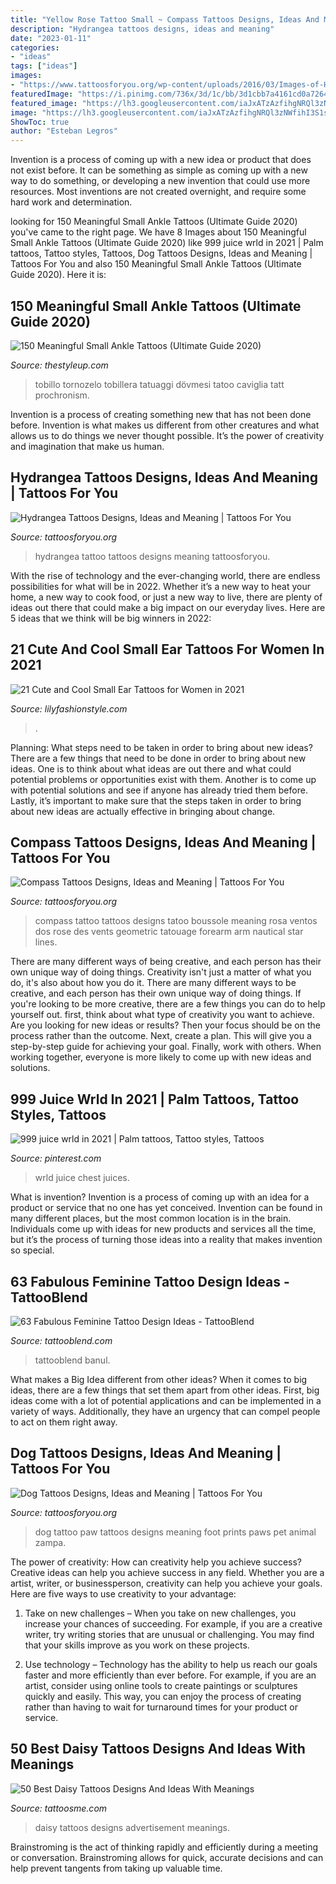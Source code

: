 ```yaml
---
title: "Yellow Rose Tattoo Small ~ Compass Tattoos Designs, Ideas And Meaning"
description: "Hydrangea tattoos designs, ideas and meaning"
date: "2023-01-11"
categories:
- "ideas"
tags: ["ideas"]
images:
- "https://www.tattoosforyou.org/wp-content/uploads/2016/03/Images-of-Hydrangea-Tattoo.jpg"
featuredImage: "https://i.pinimg.com/736x/3d/1c/bb/3d1cbb7a4161cd0a7264ef281d2f999d.jpg"
featured_image: "https://lh3.googleusercontent.com/iaJxATzAzfihgNRQl3zNWfihI3S1sVks-MYADKQabt-N_FutMqA-HsSD3B-FTXd2RDgOFcfjqWyCIjh0g4-EGd0cJK_68Fd5R8SGBpQBtjqy6z_Bm-GAmSIbuCuec7NLJbp-_mXsaDkizLeC_XoiIpxd0EXgZsp_8WpcQn62ZWZbBFTQitecluGLU5dezAI_tlC2SUe9AqfKmQSrx1bKiI_MURa3o4apB9q9X2yrwPQ-Xufl3ZqwPyaahMGfry1YiGfG_kozm5tpJ8B75XIyvP5O-n8MeLLJkuKb9vBjoNMjubQvr5Q9LsEpNI-w5QgmayuRb9QGkYuSXN6qEI6-AUfxzFLpWhmXzVanQ49klazN4X1jATBtQF6XDK7F7vYs6aD9NwNjxQvjvHHJyQGxm72phBCZtCysCaMtniJvEDz63ccOXwcNsuMI6V9CyNq8mm2YKyU67NyBDWf1l3euHi89lkuKK_hSIrPWB314uNiQxzELMO5qqc9fMJCUSGmSzmbivcP96mHKysS6uBp3q5r4mWs0VL0xgjdH8wM20hGd8lNCeqiTZhqmiej5e6tovlMiLc4C2qGA9IXhCR0bOKFsTMBWIYNViJX-ClNiP6LkE0mkWDaRAbN_=w400-h613-no"
image: "https://lh3.googleusercontent.com/iaJxATzAzfihgNRQl3zNWfihI3S1sVks-MYADKQabt-N_FutMqA-HsSD3B-FTXd2RDgOFcfjqWyCIjh0g4-EGd0cJK_68Fd5R8SGBpQBtjqy6z_Bm-GAmSIbuCuec7NLJbp-_mXsaDkizLeC_XoiIpxd0EXgZsp_8WpcQn62ZWZbBFTQitecluGLU5dezAI_tlC2SUe9AqfKmQSrx1bKiI_MURa3o4apB9q9X2yrwPQ-Xufl3ZqwPyaahMGfry1YiGfG_kozm5tpJ8B75XIyvP5O-n8MeLLJkuKb9vBjoNMjubQvr5Q9LsEpNI-w5QgmayuRb9QGkYuSXN6qEI6-AUfxzFLpWhmXzVanQ49klazN4X1jATBtQF6XDK7F7vYs6aD9NwNjxQvjvHHJyQGxm72phBCZtCysCaMtniJvEDz63ccOXwcNsuMI6V9CyNq8mm2YKyU67NyBDWf1l3euHi89lkuKK_hSIrPWB314uNiQxzELMO5qqc9fMJCUSGmSzmbivcP96mHKysS6uBp3q5r4mWs0VL0xgjdH8wM20hGd8lNCeqiTZhqmiej5e6tovlMiLc4C2qGA9IXhCR0bOKFsTMBWIYNViJX-ClNiP6LkE0mkWDaRAbN_=w400-h613-no"
ShowToc: true
author: "Esteban Legros"
---
```



Invention is a process of coming up with a new idea or product that does not exist before. It can be something as simple as coming up with a new way to do something, or developing a new invention that could use more resources. Most inventions are not created overnight, and require some hard work and determination.

	

		
looking for 150 Meaningful Small Ankle Tattoos (Ultimate Guide 2020) you've came to the right page. We have 8 Images about 150 Meaningful Small Ankle Tattoos (Ultimate Guide 2020) like 999 juice wrld in 2021 | Palm tattoos, Tattoo styles, Tattoos, Dog Tattoos Designs, Ideas and Meaning | Tattoos For You and also 150 Meaningful Small Ankle Tattoos (Ultimate Guide 2020). Here it is:
		
    
## 150 Meaningful Small Ankle Tattoos (Ultimate Guide 2020)

<img loading=lazy src="https://thestyleup.com/wp-content/uploads/2016/05/ankle-Tattoo-19.jpg" onerror="this.onerror=null;this.src='https://tse3.mm.bing.net/th?id=OIP.B5fGZX91ubrlpSuYQ8JGcwHaJ4&amp;pid=15.1';" alt="150 Meaningful Small Ankle Tattoos (Ultimate Guide 2020)">

_Source: thestyleup.com_

>tobillo tornozelo tobillera tatuaggi dövmesi tatoo caviglia tatt prochronism. 

	

Invention is a process of creating something new that has not been done before. Invention is what makes us different from other creatures and what allows us to do things we never thought possible. It’s the power of creativity and imagination that make us human.

    
## Hydrangea Tattoos Designs, Ideas And Meaning | Tattoos For You

<img loading=lazy src="https://www.tattoosforyou.org/wp-content/uploads/2016/03/Images-of-Hydrangea-Tattoo.jpg" onerror="this.onerror=null;this.src='https://tse1.mm.bing.net/th?id=OIP.pKYNyyeuYmPjx_hlYLmYCAHaJ4&amp;pid=15.1';" alt="Hydrangea Tattoos Designs, Ideas and Meaning | Tattoos For You">

_Source: tattoosforyou.org_

>hydrangea tattoo tattoos designs meaning tattoosforyou. 

	

With the rise of technology and the ever-changing world, there are endless possibilities for what will be in 2022. Whether it’s a new way to heat your home, a new way to cook food, or just a new way to live, there are plenty of ideas out there that could make a big impact on our everyday lives. Here are 5 ideas that we think will be big winners in 2022: 

    
## 21 Cute And Cool Small Ear Tattoos For Women In 2021

<img loading=lazy src="https://lilyfashionstyle.com/wp-content/uploads/2021/05/5-4-769x1154.jpg" onerror="this.onerror=null;this.src='https://tse2.mm.bing.net/th?id=OIP.zUy_ZU-sfScferJoB4svRQHaLH&amp;pid=15.1';" alt="21 Cute and Cool Small Ear Tattoos for Women in 2021">

_Source: lilyfashionstyle.com_

>. 

	

Planning: What steps need to be taken in order to bring about new ideas?
There are a few things that need to be done in order to bring about new ideas. One is to think about what ideas are out there and what could potential problems or opportunities exist with them. Another is to come up with potential solutions and see if anyone has already tried them before. Lastly, it’s important to make sure that the steps taken in order to bring about new ideas are actually effective in bringing about change.

    
## Compass Tattoos Designs, Ideas And Meaning | Tattoos For You

<img loading=lazy src="http://www.tattoosforyou.org/wp-content/uploads/2013/09/Compass-Tattoo-Images-764x1024.jpg" onerror="this.onerror=null;this.src='https://tse4.mm.bing.net/th?id=OIP.GLMbrY62mVe6O6vxp_h6DgHaJ7&amp;pid=15.1';" alt="Compass Tattoos Designs, Ideas and Meaning | Tattoos For You">

_Source: tattoosforyou.org_

>compass tattoo tattoos designs tatoo boussole meaning rosa ventos dos rose des vents geometric tatouage forearm arm nautical star lines. 

	

There are many different ways of being creative, and each person has their own unique way of doing things.
Creativity isn't just a matter of what you do, it's also about how you do it. There are many different ways to be creative, and each person has their own unique way of doing things. If you're looking to be more creative, there are a few things you can do to help yourself out. first, think about what type of creativity you want to achieve. Are you looking for new ideas or results? Then your focus should be on the process rather than the outcome. Next, create a plan. This will give you a step-by-step guide for achieving your goal. Finally, work with others. When working together, everyone is more likely to come up with new ideas and solutions.

    
## 999 Juice Wrld In 2021 | Palm Tattoos, Tattoo Styles, Tattoos

<img loading=lazy src="https://i.pinimg.com/736x/3d/1c/bb/3d1cbb7a4161cd0a7264ef281d2f999d.jpg" onerror="this.onerror=null;this.src='https://tse2.mm.bing.net/th?id=OIP.myfaWGF0BHGUSln_Ubsm9AHaJ5&amp;pid=15.1';" alt="999 juice wrld in 2021 | Palm tattoos, Tattoo styles, Tattoos">

_Source: pinterest.com_

>wrld juice chest juices. 

	

What is invention?
Invention is a process of coming up with an idea for a product or service that no one has yet conceived. Invention can be found in many different places, but the most common location is in the brain. Individuals come up with ideas for new products and services all the time, but it’s the process of turning those ideas into a reality that makes invention so special.

    
## 63 Fabulous Feminine Tattoo Design Ideas - TattooBlend

<img loading=lazy src="https://tattooblend.com/wp-content/uploads/2016/08/strength-rose-stem-tattoo.jpg" onerror="this.onerror=null;this.src='https://tse2.mm.bing.net/th?id=OIP.bcePVXRPQL0yvfy1MqHvfQHaFT&amp;pid=15.1';" alt="63 Fabulous Feminine Tattoo Design Ideas - TattooBlend">

_Source: tattooblend.com_

>tattooblend banul. 

	

What makes a Big Idea different from other ideas?
When it comes to big ideas, there are a few things that set them apart from other ideas. First, big ideas come with a lot of potential applications and can be implemented in a variety of ways. Additionally, they have an urgency that can compel people to act on them right away.

    
## Dog Tattoos Designs, Ideas And Meaning | Tattoos For You

<img loading=lazy src="http://www.tattoosforyou.org/wp-content/uploads/2013/11/Dog-Paw-Print-Tattoo.jpg" onerror="this.onerror=null;this.src='https://tse2.mm.bing.net/th?id=OIP.2610c2wVfGnNT8ysWhuCogHaJ4&amp;pid=15.1';" alt="Dog Tattoos Designs, Ideas and Meaning | Tattoos For You">

_Source: tattoosforyou.org_

>dog tattoo paw tattoos designs meaning foot prints paws pet animal zampa. 

	

The power of creativity: How can creativity help you achieve success?
Creative ideas can help you achieve success in any field. Whether you are a artist, writer, or businessperson, creativity can help you achieve your goals. Here are five ways to use creativity to your advantage: 
1. Take on new challenges – When you take on new challenges, you increase your chances of succeeding. For example, if you are a creative writer, try writing stories that are unusual or challenging. You may find that your skills improve as you work on these projects. 

2. Use technology – Technology has the ability to help us reach our goals faster and more efficiently than ever before. For example, if you are an artist, consider using online tools to create paintings or sculptures quickly and easily. This way, you can enjoy the process of creating rather than having to wait for turnaround times for your product or service. 


    
## 50 Best Daisy Tattoos Designs And Ideas With Meanings

<img loading=lazy src="https://lh3.googleusercontent.com/iaJxATzAzfihgNRQl3zNWfihI3S1sVks-MYADKQabt-N_FutMqA-HsSD3B-FTXd2RDgOFcfjqWyCIjh0g4-EGd0cJK_68Fd5R8SGBpQBtjqy6z_Bm-GAmSIbuCuec7NLJbp-_mXsaDkizLeC_XoiIpxd0EXgZsp_8WpcQn62ZWZbBFTQitecluGLU5dezAI_tlC2SUe9AqfKmQSrx1bKiI_MURa3o4apB9q9X2yrwPQ-Xufl3ZqwPyaahMGfry1YiGfG_kozm5tpJ8B75XIyvP5O-n8MeLLJkuKb9vBjoNMjubQvr5Q9LsEpNI-w5QgmayuRb9QGkYuSXN6qEI6-AUfxzFLpWhmXzVanQ49klazN4X1jATBtQF6XDK7F7vYs6aD9NwNjxQvjvHHJyQGxm72phBCZtCysCaMtniJvEDz63ccOXwcNsuMI6V9CyNq8mm2YKyU67NyBDWf1l3euHi89lkuKK_hSIrPWB314uNiQxzELMO5qqc9fMJCUSGmSzmbivcP96mHKysS6uBp3q5r4mWs0VL0xgjdH8wM20hGd8lNCeqiTZhqmiej5e6tovlMiLc4C2qGA9IXhCR0bOKFsTMBWIYNViJX-ClNiP6LkE0mkWDaRAbN_=w400-h613-no" onerror="this.onerror=null;this.src='https://tse1.mm.bing.net/th?id=OIP.kcMM6jr-ZC9TWIM014krmgAAAA&amp;pid=15.1';" alt="50 Best Daisy Tattoos Designs And Ideas With Meanings">

_Source: tattoosme.com_

>daisy tattoos designs advertisement meanings. 

	

Brainstroming is the act of thinking rapidly and efficiently during a meeting or conversation. Brainstroming allows for quick, accurate decisions and can help prevent tangents from taking up valuable time.

